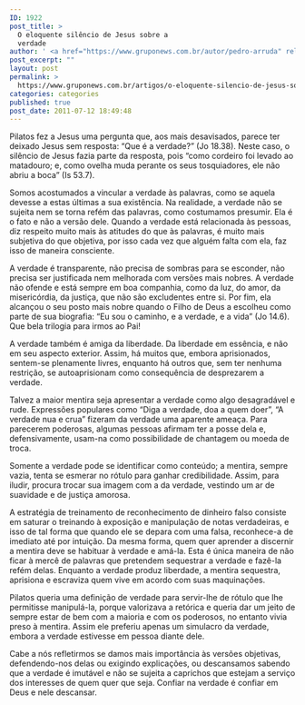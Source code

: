 ```yaml
---
ID: 1922
post_title: >
  O eloquente silêncio de Jesus sobre a
  verdade
author: ' <a href="https://www.gruponews.com.br/autor/pedro-arruda" rel="tag">Pedro Arruda</a>'
post_excerpt: ""
layout: post
permalink: >
  https://www.gruponews.com.br/artigos/o-eloquente-silencio-de-jesus-sobre-a-verdade
categories: categories
published: true
post_date: 2011-07-12 18:49:48
---
```

Pilatos fez a Jesus uma pergunta que, aos mais desavisados, parece ter deixado Jesus sem resposta: “Que é a verdade?” (Jo 18.38). Neste caso, o silêncio de Jesus fazia parte da resposta, pois “como cordeiro foi levado ao matadouro; e, como ovelha muda perante os seus tosquiadores, ele não abriu a boca” (Is 53.7).

Somos acostumados a vincular a verdade às palavras, como se aquela devesse a estas últimas a sua existência. Na realidade, a verdade não se sujeita nem se torna refém das palavras, como costumamos presumir. Ela é o fato e não a versão dele. Quando a verdade está relacionada às pessoas, diz respeito muito mais às atitudes do que às palavras, é muito mais subjetiva do que objetiva, por isso cada vez que alguém falta com ela, faz isso de maneira consciente.

A verdade é transparente, não precisa de sombras para se esconder, não precisa ser justificada nem melhorada com versões mais nobres. A verdade não ofende e está sempre em boa companhia, como da luz, do amor, da misericórdia, da justiça, que não são excludentes entre si. Por fim, ela alcançou o seu posto mais nobre quando o Filho de Deus a escolheu como parte de sua biografia: “Eu sou o caminho, e a verdade, e a vida” (Jo 14.6). Que bela trilogia para irmos ao Pai!

A verdade também é amiga da liberdade. Da liberdade em essência, e não em seu aspecto exterior. Assim, há muitos que, embora aprisionados, sentem-se plenamente livres, enquanto há outros que, sem ter nenhuma restrição, se autoaprisionam como consequência de desprezarem a verdade.

Talvez a maior mentira seja apresentar a verdade como algo desagradável e rude. Expressões populares como “Diga a verdade, doa a quem doer”, “A verdade nua e crua” fizeram da verdade uma aparente ameaça. Para parecerem poderosas, algumas pessoas afirmam ter a posse dela e, defensivamente, usam-na como possibilidade de chantagem ou moeda de troca.

Somente a verdade pode se identificar como conteúdo; a mentira, sempre vazia, tenta se esmerar no rótulo para ganhar credibilidade. Assim, para iludir, procura trocar sua imagem com a da verdade, vestindo um ar de suavidade e de justiça amorosa.

A estratégia de treinamento de reconhecimento de dinheiro falso consiste em saturar o treinando à exposição e manipulação de notas verdadeiras, e isso de tal forma que quando ele se depara com uma falsa, reconhece-a de imediato até por intuição. Da mesma forma, quem quer aprender a discernir a mentira deve se habituar à verdade e amá-la. Esta é única maneira de não ficar à mercê de palavras que pretendem sequestrar a verdade e fazê-la refém delas. Enquanto a verdade produz liberdade, a mentira sequestra, aprisiona e escraviza quem vive em acordo com suas maquinações.

Pilatos queria uma definição de verdade para servir-lhe de rótulo que lhe permitisse manipulá-la, porque valorizava a retórica e queria dar um jeito de sempre estar de bem com a maioria e com os poderosos, no entanto vivia preso à mentira. Assim ele preferiu apenas um simulacro da verdade, embora a verdade estivesse em pessoa diante dele.

Cabe a nós refletirmos se damos mais importância às versões objetivas, defendendo-nos delas ou exigindo explicações, ou descansamos sabendo que a verdade é imutável e não se sujeita a caprichos que estejam a serviço dos interesses de quem quer que seja. Confiar na verdade é confiar em Deus e nele descansar.